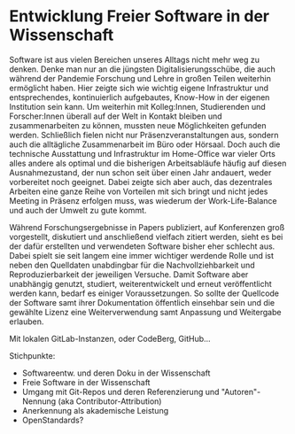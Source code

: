 # Entwicklung Freier Software in der Wissenschaft

Software ist aus vielen Bereichen unseres Alltags nicht mehr weg zu denken. Denke man nur an die jüngsten Digitalisierungsschübe, die auch während der Pandemie Forschung und Lehre in großen Teilen weiterhin ermöglicht haben. Hier zeigte sich wie wichtig eigene Infrastruktur und entsprechendes, kontinuierlich aufgebautes, Know-How in der eigenen Institution sein kann. Um weiterhin mit Kolleg:Innen, Studierenden und Forscher:Innen überall auf der Welt in Kontakt bleiben und zusammenarbeiten zu können, mussten neue Möglichkeiten gefunden werden. Schließlich fielen nicht nur Präsenzveranstaltungen aus, sondern auch die alltägliche Zusammenarbeit im Büro oder Hörsaal. Doch auch die technische Ausstattung und Infrastruktur im Home-Office war vieler Orts alles andere als optimal und die bisherigen Arbeitsabläufe häufig auf diesen Ausnahmezustand,  der nun schon seit über einen Jahr andauert, weder vorbereitet noch geeignet. Dabei zeigte sich aber auch, das dezentrales Arbeiten eine ganze Reihe von Vorteilen mit sich bringt und nicht jedes Meeting in Präsenz erfolgen muss, was wiederum der Work-Life-Balance und auch der Umwelt zu gute kommt.

Während Forschungsergebnisse in Papers publiziert, auf Konferenzen groß vorgestellt, diskutiert und anschließend vielfach zitiert werden, sieht es bei der dafür erstellten und verwendeten Software bisher eher schlecht aus. Dabei spielt sie seit langem eine immer wichtiger werdende Rolle und ist neben den Quelldaten unabdingbar für die Nachvollziehbarkeit und Reproduzierbarkeit der jeweiligen Versuche. Damit Software aber unabhängig genutzt, studiert, weiterentwickelt und erneut veröffentlicht werden kann, bedarf es einiger Voraussetzungen. So sollte der Quellcode der Software samt ihrer Dokumentation öffentlich einsehbar sein und die gewählte Lizenz eine Weiterverwendung samt Anpassung und Weitergabe erlauben.

Mit lokalen GitLab-Instanzen, oder CodeBerg, GitHub...

Stichpunkte:
- Softwareentw. und deren Doku in der Wissenschaft
- Freie Software in der Wissenschaft
- Umgang mit Git-Repos und deren Referenzierung und "Autoren"-Nennung (aka Contributor-Attribution)
- Anerkennung als akademische Leistung
- OpenStandards?
